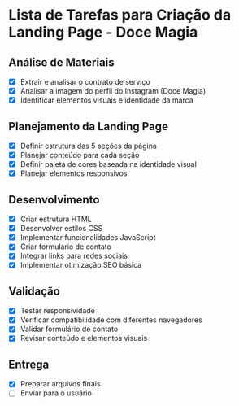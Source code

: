 # Lista de Tarefas para Criação da Landing Page - Doce Magia

## Análise de Materiais
- [x] Extrair e analisar o contrato de serviço
- [x] Analisar a imagem do perfil do Instagram (Doce Magia)
- [x] Identificar elementos visuais e identidade da marca

## Planejamento da Landing Page
- [x] Definir estrutura das 5 seções da página
- [x] Planejar conteúdo para cada seção
- [x] Definir paleta de cores baseada na identidade visual
- [x] Planejar elementos responsivos

## Desenvolvimento
- [x] Criar estrutura HTML
- [x] Desenvolver estilos CSS
- [x] Implementar funcionalidades JavaScript
- [x] Criar formulário de contato
- [x] Integrar links para redes sociais
- [x] Implementar otimização SEO básica

## Validação
- [x] Testar responsividade
- [x] Verificar compatibilidade com diferentes navegadores
- [x] Validar formulário de contato
- [x] Revisar conteúdo e elementos visuais

## Entrega
- [x] Preparar arquivos finais
- [ ] Enviar para o usuário
